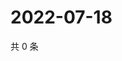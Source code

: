 # 2022-07-18

共 0 条

<!-- BEGIN WEIBO -->
<!-- 最后更新时间 Mon Jul 18 2022 00:01:30 GMT+0800 (China Standard Time) -->

<!-- END WEIBO -->
